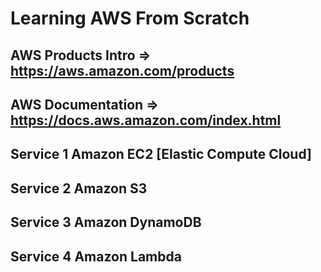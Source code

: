 #  Learning AWS From Scratch
## AWS Products Intro => https://aws.amazon.com/products
## AWS Documentation => https://docs.aws.amazon.com/index.html

## Service 1 Amazon EC2 [Elastic Compute Cloud]

## Service 2 Amazon S3

## Service 3 Amazon DynamoDB

## Service 4 Amazon Lambda

